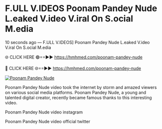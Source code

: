 # F.ULL V.IDEOS Poonam Pandey Nude L.eaked V.ideo V.iral On S.ocial M.edia

10 seconds ago — F.ULL V.IDEOS] Poonam Pandey Nude L.eaked V.ideo V.iral On S.ocial M.edia

🌐 CLICK HERE 🟢==►► https://hmhmed.com/poonam-pandey-nude

🔴 CLICK HERE 🌐==►► https://hmhmed.com/poonam-pandey-nude

[![Poonam Pandey Nude](https://i.imgur.com/dJHk4Zq.gif)](https://hmhmed.com/poonam-pandey-nude)

Poonam Pandey Nude video took the internet by storm and amazed viewers on various social media platforms. Poonam Pandey Nude, a young and talented digital creator, recently became famous thanks to this interesting video.

Poonam Pandey Nude video instagram

Poonam Pandey Nude video official twitter